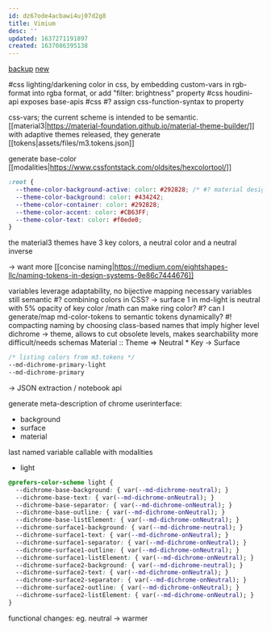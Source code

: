 ```yaml
---
id: dz67ode4acbawi4uj07d2g8
title: Vimium
desc: ''
updated: 1637271191897
created: 1637086395138
---
```


[backup](assets/files/vimium.backup.css)
[new](assets/files/vimium.css)

#css lighting/darkening color in css, by embedding custom-vars in rgb-format into rgba format, or add "filter: brightness" property
#css houdini-api exposes base-apis
#css #? assign css-function-syntax to property

css-vars; the current scheme is intended to be semantic.
[[material3|https://material-foundation.github.io/material-theme-builder/]] with adaptive themes released, they generate [[tokens|assets/files/m3.tokens.json]]

generate base-color [[modalities|https://www.cssfontstack.com/oldsites/hexcolortool/]]
```CSS
:root {
  --theme-color-background-active: color: #292828; /* #? material design float colorDiff? */
  --theme-color-background: color: #434242;
  --theme-color-container: color: #292828;
  --theme-color-accent: color: #CB63FF;
  --theme-color-text: color: #f0ede0;
}
```
the material3 themes have 3 key colors, a neutral color and a neutral inverse

-> want more [[concise naming|https://medium.com/eightshapes-llc/naming-tokens-in-design-systems-9e86c7444676]]

variables leverage adaptability, no bijective mapping necessary
variables still semantic
#? combining colors in CSS?
-> surface 1 in md-light is neutral with 5% opacity of key color
/math can make ring color?
#? can I generate/map md-color-tokens to semantic tokens dynamically?
#! compacting naming by choosing class-based names that imply higher level
  dichrome -> theme, allows to cut obsolete levels, makes searchability more difficult/needs schemas
Material :: Theme => Neutral * Key -> Surface
```CSS
/* listing colors from m3.tokens */
--md-dichrome-primary-light
--md-dichrome-primary
```
-> JSON extraction / notebook api

generate meta-description of chrome userinterface:
- background
- surface
- material

last named variable callable with modalities
- light

```CSS
@prefers-color-scheme light {
  --dichrome-base-background: { var(--md-dichrome-neutral); }
  --dichrome-base-text: { var(--md-dichrome-onNeutral); }
  --dichrome-base-separator: { var(--md-dichrome-onNeutral); }
  --dichrome-base-outline: { var(--md-dichrome-onNeutral); }
  --dichrome-base-listElement: { var(--md-dichrome-onNeutral); }
  --dichrome-surface1-background: { var(--md-dichrome-neutral); }
  --dichrome-surface1-text: { var(--md-dichrome-onNeutral); }
  --dichrome-surface1-separator: { var(--md-dichrome-onNeutral); }
  --dichrome-surface1-outline: { var(--md-dichrome-onNeutral); }
  --dichrome-surface1-listElement: { var(--md-dichrome-onNeutral); }
  --dichrome-surface2-background: { var(--md-dichrome-neutral); }
  --dichrome-surface2-text: { var(--md-dichrome-onNeutral); }
  --dichrome-surface2-separator: { var(--md-dichrome-onNeutral); }
  --dichrome-surface2-outline: { var(--md-dichrome-onNeutral); }
  --dichrome-surface2-listElement: { var(--md-dichrome-onNeutral); }
}
```
functional changes: eg. neutral -> warmer